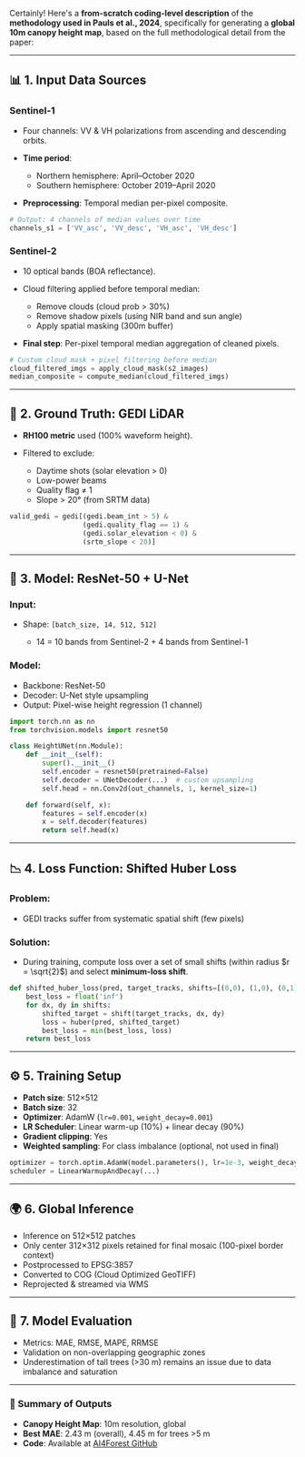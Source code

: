 Certainly! Here's a **from-scratch coding-level description** of the **methodology used in Pauls et al., 2024**, specifically for generating a **global 10m canopy height map**, based on the full methodological detail from the paper:

---

## 📊 **1. Input Data Sources**

### Sentinel-1

* Four channels: VV & VH polarizations from ascending and descending orbits.
* **Time period**:

  * Northern hemisphere: April–October 2020
  * Southern hemisphere: October 2019–April 2020
* **Preprocessing**: Temporal median per-pixel composite.

```python
# Output: 4 channels of median values over time
channels_s1 = ['VV_asc', 'VV_desc', 'VH_asc', 'VH_desc']
```

### Sentinel-2

* 10 optical bands (BOA reflectance).
* Cloud filtering applied before temporal median:

  * Remove clouds (cloud prob > 30%)
  * Remove shadow pixels (using NIR band and sun angle)
  * Apply spatial masking (300m buffer)
* **Final step**: Per-pixel temporal median aggregation of cleaned pixels.

```python
# Custom cloud mask + pixel filtering before median
cloud_filtered_imgs = apply_cloud_mask(s2_images)
median_composite = compute_median(cloud_filtered_imgs)
```

---

## 🌲 **2. Ground Truth: GEDI LiDAR**

* **RH100 metric** used (100% waveform height).
* Filtered to exclude:

  * Daytime shots (solar elevation > 0)
  * Low-power beams
  * Quality flag ≠ 1
  * Slope > 20° (from SRTM data)

```python
valid_gedi = gedi[(gedi.beam_int > 5) &
                  (gedi.quality_flag == 1) &
                  (gedi.solar_elevation < 0) &
                  (srtm_slope < 20)]
```

---

## 🧠 **3. Model: ResNet-50 + U-Net**

### Input:

* Shape: `[batch_size, 14, 512, 512]`

  * 14 = 10 bands from Sentinel-2 + 4 bands from Sentinel-1

### Model:

* Backbone: ResNet-50
* Decoder: U-Net style upsampling
* Output: Pixel-wise height regression (1 channel)

```python
import torch.nn as nn
from torchvision.models import resnet50

class HeightUNet(nn.Module):
    def __init__(self):
        super().__init__()
        self.encoder = resnet50(pretrained=False)
        self.decoder = UNetDecoder(...)  # custom upsampling
        self.head = nn.Conv2d(out_channels, 1, kernel_size=1)

    def forward(self, x):
        features = self.encoder(x)
        x = self.decoder(features)
        return self.head(x)
```

---

## 📉 **4. Loss Function: Shifted Huber Loss**

### Problem:

* GEDI tracks suffer from systematic spatial shift (few pixels)

### Solution:

* During training, compute loss over a set of small shifts (within radius $r = \sqrt{2}$) and select **minimum-loss shift**.

```python
def shifted_huber_loss(pred, target_tracks, shifts=[(0,0), (1,0), (0,1), (-1,0), (0,-1), (1,1), (-1,-1)]):
    best_loss = float('inf')
    for dx, dy in shifts:
        shifted_target = shift(target_tracks, dx, dy)
        loss = huber(pred, shifted_target)
        best_loss = min(best_loss, loss)
    return best_loss
```

---

## ⚙️ **5. Training Setup**

* **Patch size**: 512×512
* **Batch size**: 32
* **Optimizer**: AdamW (`lr=0.001`, `weight_decay=0.001`)
* **LR Scheduler**: Linear warm-up (10%) + linear decay (90%)
* **Gradient clipping**: Yes
* **Weighted sampling**: For class imbalance (optional, not used in final)

```python
optimizer = torch.optim.AdamW(model.parameters(), lr=1e-3, weight_decay=1e-3)
scheduler = LinearWarmupAndDecay(...)
```

---

## 🌍 **6. Global Inference**

* Inference on 512×512 patches
* Only center 312×312 pixels retained for final mosaic (100-pixel border context)
* Postprocessed to EPSG:3857
* Converted to COG (Cloud Optimized GeoTIFF)
* Reprojected & streamed via WMS

---

## 🔄 **7. Model Evaluation**

* Metrics: MAE, RMSE, MAPE, RRMSE
* Validation on non-overlapping geographic zones
* Underestimation of tall trees (>30 m) remains an issue due to data imbalance and saturation

---

### 📌 Summary of Outputs

* **Canopy Height Map**: 10m resolution, global
* **Best MAE**: 2.43 m (overall), 4.45 m for trees >5 m
* **Code**: Available at [AI4Forest GitHub](https://github.com/AI4Forest/Global-Canopy-Height-Map)

